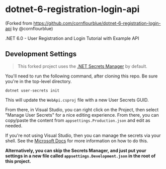 # dotnet-6-registration-login-api

(Forked from https://github.com/cornflourblue/dotnet-6-registration-login-api by @cornflourblue)

.NET 6.0 - User Registration and Login Tutorial with Example API

## Development Settings

> This forked project uses the [.NET Secrets Manager](https://docs.microsoft.com/en-us/aspnet/core/security/app-secrets?view=aspnetcore-6.0) by default.

You'll need to run the following command, after cloning this repo. Be sure you're in the top-level
directory.

```shell
dotnet user-secrets init
```

This will update the `WebApi.csproj` file with a new User Secrets GUID.

From there, in Visual Studio, you can right click on the Project, then select "Manage User Secrets"
for a nice editing experience. From there, you can copy/paste the content from `appsettings.Production.json`
 and edit as needed.

If you're not using Visual Studio, then you can manage the secrets via your shell.
See the [Microsoft Docs](https://docs.microsoft.com/en-us/aspnet/core/security/app-secrets?view=aspnetcore-6.0&tabs=windows#set-a-secret)
for more information on how to do this.

**Alternatively, you can skip the Secrets Manager, and just put your settings in a new file called
`appsettings.Development.json` in the root of this project.**